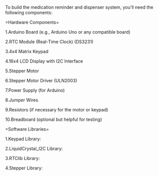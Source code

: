 To build the medication reminder and dispenser system, you'll need the following components:

=Hardware Components=


1.Arduino Board (e.g., Arduino Uno or any compatible board)

2.RTC Module (Real-Time Clock) (DS3231)

3.4x4 Matrix Keypad

4.16x4 LCD Display with I2C Interface

5.Stepper Motor

6.Stepper Motor Driver (ULN2003)

7.Power Supply (for Arduino)

8.Jumper Wires

9.Resistors (if necessary for the motor or keypad)

10.Breadboard (optional but helpful for testing)



=Software Libraries=


1.Keypad Library:

2.LiquidCrystal_I2C Library:

3.RTClib Library:

4.Stepper Library:

